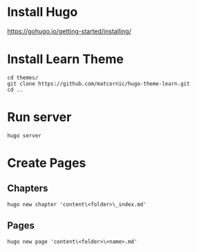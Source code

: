 # Install Hugo
https://gohugo.io/getting-started/installing/

# Install Learn Theme

```
cd themes/
git clone https://github.com/matcornic/hugo-theme-learn.git
cd ..
```

# Run server

```
hugo server
```

# Create Pages

## Chapters
```
hugo new chapter 'content\<folder>\_index.md'
```
## Pages
```
hugo new page 'content\<folder>\<name>.md'
```